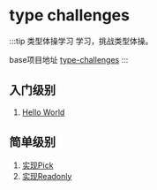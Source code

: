 # type challenges

:::tip 类型体操学习
学习，挑战类型体操。

base项目地址 [type-challenges](https://github.com/type-challenges/type-challenges)
:::

## 入门级别

1. [Hello World](/type-challenges/hello-word)

## 简单级别

1. [实现Pick](/type-challenges/simple/pick)
2. [实现Readonly](/type-challenges/simple/readonly)



